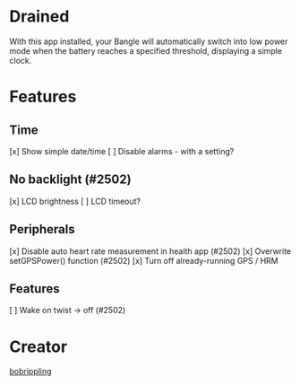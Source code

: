 # Drained

With this app installed, your Bangle will automatically switch into low power mode when the battery reaches a specified threshold, displaying a simple clock.

# Features

## Time
[x] Show simple date/time
[ ] Disable alarms - with a setting?

## No backlight (#2502)
[x] LCD brightness
[ ] LCD timeout?

## Peripherals
[x] Disable auto heart rate measurement in health app (#2502)
[x] Overwrite setGPSPower() function (#2502)
[x] Turn off already-running GPS / HRM

## Features
[ ] Wake on twist -> off (#2502)

# Creator

[bobrippling](https://github.com/bobrippling/)

